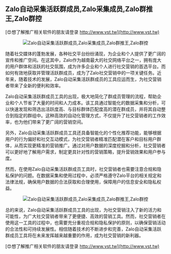 ## **Zalo自动采集活跃群成员,Zalo采集成员,Zalo群推王,Zalo群控**

[😍想了解推广相关软件的朋友请登录 http://www.vst.tw](http://www.vst.tw)

 <center><img src="https://vst.tw/MP4/tuiguang/png/5.png" alt="Zalo自动采集活跃群成员,Zalo采集成员,Zalo群推王,Zalo群控"></center>

随着社交媒体的蓬勃发展，各种社交平台纷纷涌现，为企业和个人提供了更广阔的宣传和推广空间。在这其中，Zalo作为越南最大的社交网络平台之一，拥有庞大的用户群体和活跃的社交氛围，成为许多企业和个人进行社交营销的首选平台。而如何有效地获取并管理活跃群成员，成为了Zalo社交营销中的一项关键任务。近年来，随着技术的发展，Zalo自动采集活跃群成员的工具应运而生，为社交营销者带来了全新的便利和效率。

Zalo自动采集活跃群成员工具的出现，极大地简化了群成员管理的流程，帮助企业和个人节省了大量的时间和人力成本。该工具通过智能化的数据采集和分析，可以快速发现和筛选出活跃度高、与目标群体匹配度高的潜在群成员，并将其自动整合到指定的群组中。这种高效的自动化管理方式，不仅提升了社交营销者的工作效率，也为他们带来了更广阔的营销空间。

另外，Zalo自动采集活跃群成员工具还具备智能化的个性化推荐功能，能够根据用户的行为偏好和社交互动模式，为社交营销者精准匹配潜在客户和目标用户群体，从而实现更精准的营销推广。通过对用户数据的深度挖掘和分析，社交营销者可以更好地了解用户需求，制定更具针对性的营销策略，提升营销效果和用户参与度。

然而，在使用Zalo自动采集活跃群成员工具时，社交营销者也需要注意合规和隐私保护的问题。在数据采集和使用过程中，必须严格遵守Zalo平台的相关规定和法律法规，确保用户数据的合法获取和合理使用，保障用户的信息安全和隐私权益。

 <center><img src="https://vst.tw/MP4/tuiguang/png/4.png" alt="Zalo自动采集活跃群成员,Zalo采集成员,Zalo群推王,Zalo群控"></center>

总的来说，Zalo自动采集活跃群成员工具的出现，为社交营销注入了新的活力和可能性，为广大社交营销者带来了更便捷、高效的营销工具。然而，社交营销者在使用这一工具的过程中，也需要充分重视合规和隐私保护的原则，以确保营销活动的合法性和可持续发展性。相信随着技术的不断进步和完善，Zalo自动采集活跃群成员工具将在未来发挥越来越重要的作用，成为社交营销的新利器。

[😍想了解推广相关软件的朋友请登录 http://www.vst.tw](http://www.vst.tw)



